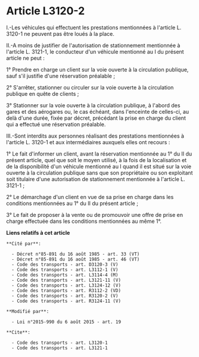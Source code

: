 # Article L3120-2

I.-Les véhicules qui effectuent les prestations mentionnées à l'article L. 3120-1 ne peuvent pas être loués à la place. 

II.-A moins de justifier de l'autorisation de stationnement mentionnée à l'article L. 3121-1, le conducteur d'un véhicule
mentionné au I du présent article ne peut : 

1° Prendre en charge un client sur la voie ouverte à la circulation publique, sauf s'il justifie d'une réservation
préalable ; 

2° S'arrêter, stationner ou circuler sur la voie ouverte à la circulation publique en quête de clients ; 

3° Stationner sur la voie ouverte à la circulation publique, à l'abord des gares et des aérogares ou, le cas échéant, dans
l'enceinte de celles-ci, au delà d'une durée, fixée par décret, précédant la prise en charge                     du client
qui a effectué une réservation préalable. 

III.-Sont interdits aux personnes réalisant des prestations mentionnées à l'article L. 3120-1 et aux intermédiaires auxquels
elles ont recours : 

1° Le fait d'informer un client, avant la réservation mentionnée au 1° du II du présent article, quel que soit le moyen
utilisé, à la fois de la localisation et de la disponibilité d'un véhicule mentionné au I quand il est situé sur la voie
ouverte à la circulation publique sans que son propriétaire ou son exploitant soit titulaire d'une autorisation de
stationnement mentionnée à l'article L. 3121-1 ; 

2° Le démarchage d'un client en vue de sa prise en charge dans les conditions mentionnées au 1° du II du présent article ; 

3° Le fait de proposer à la vente ou de promouvoir une offre de prise en charge effectuée dans les conditions mentionnées au
même 1°.

**Liens relatifs à cet article**

	**Cité par**:

	  - Décret n°85-891 du 16 août 1985 - art. 33 (VT)
	  - Décret n°85-891 du 16 août 1985 - art. 46 (VT)
	  - Code des transports - art. D3120-3 (V)
	  - Code des transports - art. L3112-1 (V)
	  - Code des transports - art. L3114-4 (M)
	  - Code des transports - art. L3121-11 (V)
	  - Code des transports - art. L3124-12 (V)
	  - Code des transports - art. R3112-2 (VD)
	  - Code des transports - art. R3120-2 (V)
	  - Code des transports - art. R3124-11 (V)

	**Modifié par**:

	  - Loi n°2015-990 du 6 août 2015 - art. 19

	**Cite**:

	  - Code des transports - art. L3120-1
	  - Code des transports - art. L3121-1
